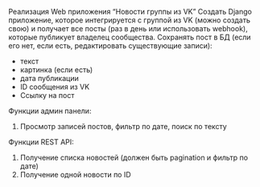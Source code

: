  Реализация Web приложения “Новости группы из VK”
Создать Django приложение, которое интегрируется с группой из VK (можно создать
свою) и получает все посты (раз в день или использовать webhook), которые публикует
владелец сообщества.
Сохранять пост в БД (если его нет, если есть, редактировать существующие записи):
- текст
- картинка (если есть)
- дата публикации
- ID сообщения из VK
- Ссылку на пост

Функции админ панели:
1) Просмотр записей постов, фильтр по дате, поиск по тексту

Функции REST API:
1) Получение списка новостей (должен быть pagination и фильтр по дате)
2) Получение одной новости по ID
